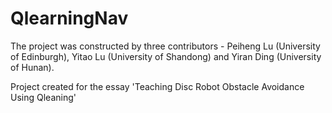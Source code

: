 # QlearningNav

The project was constructed by three contributors - Peiheng Lu (University of Edinburgh), Yitao Lu (University of Shandong) and Yiran Ding (University of Hunan).

Project created for the essay 'Teaching Disc Robot Obstacle Avoidance Using Qleaning'
